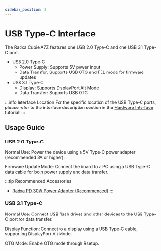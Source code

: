 ```yaml
---
sidebar_position: 2
---
```


# USB Type-C Interface

The Radxa Cubie A7Z features one USB 2.0 Type-C and one USB 3.1 Type-C port.

- USB 2.0 Type-C
  - Power Supply: Supports 5V power input
  - Data Transfer: Supports USB OTG and FEL mode for firmware updates
- USB 3.1 Type-C
  - Display: Supports DisplayPort Alt Mode
  - Data Transfer: Supports USB OTG

:::info Interface Location
For the specific location of the USB Type-C ports, please refer to the interface description section in the [Hardware Interface](./hardware-info) tutorial!
:::

## Usage Guide

### USB 2.0 Type-C

Normal Use: Power the device using a 5V Type-C power adapter (recommended 3A or higher).

Firmware Update Mode: Connect the board to a PC using a USB Type-C data cable for both power supply and data transfer.

:::tip Recommended Accessories

- [Radxa PD 30W Power Adapter (Recommended)](https://radxa.com/products/accessories/power-pd-30w)
  :::

### USB 3.1 Type-C

Normal Use: Connect USB flash drives and other devices to the USB Type-C port for data transfer.

Display Function: Connect to a display using a USB Type-C cable, supporting DisplayPort Alt Mode.

OTG Mode: Enable OTG mode through Rsetup.
